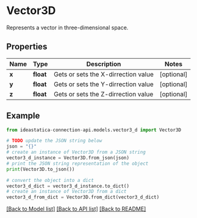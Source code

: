 # Vector3D

Represents a vector in three-dimensional space.

## Properties

Name | Type | Description | Notes
------------ | ------------- | ------------- | -------------
**x** | **float** | Gets or sets the X-dirrection value | [optional] 
**y** | **float** | Gets or sets the Y-dirrection value | [optional] 
**z** | **float** | Gets or sets the Z-dirrection value | [optional] 

## Example

```python
from ideastatica-connection-api.models.vector3_d import Vector3D

# TODO update the JSON string below
json = "{}"
# create an instance of Vector3D from a JSON string
vector3_d_instance = Vector3D.from_json(json)
# print the JSON string representation of the object
print(Vector3D.to_json())

# convert the object into a dict
vector3_d_dict = vector3_d_instance.to_dict()
# create an instance of Vector3D from a dict
vector3_d_from_dict = Vector3D.from_dict(vector3_d_dict)
```
[[Back to Model list]](../README.md#documentation-for-models) [[Back to API list]](../README.md#documentation-for-api-endpoints) [[Back to README]](../README.md)


